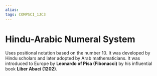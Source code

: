 ```yaml
---
alias:
tags: COMPSCI_1JC3
---
```

# Hindu-Arabic Numeral System
Uses positional notation based on the number 10. It was developed by Hindu scholars and later adopted by Arab mathematicians. It was introduced to Europe by **Leonardo of Pisa (Fibonacci)** by his influential book **Liber Abaci (1202)**.